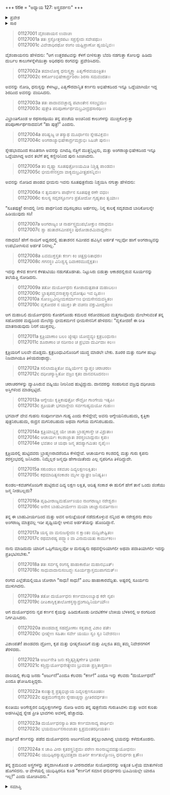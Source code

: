 +++
title = "ಅಧ್ಯಾಯ 127: ಅಸ್ತ್ರದರ್ಶನಃ"
+++

<details><summary>ಪ್ರವೇಶ</summary>


।।   ಓಂ ಓಂ ನಮೋ ನಾರಾಯಣಾಯ।।   ಶ್ರೀ ವೇದವ್ಯಾಸಾಯ ನಮಃ ।।

ಶ್ರೀ ಕೃಷ್ಣದ್ವೈಪಾಯನ ವೇದವ್ಯಾಸ ವಿರಚಿತ  

**ಶ್ರೀ ಮಹಾಭಾರತ**

**ಆದಿ ಪರ್ವ**

**ಜತುಗೃಹದಾಹ ಪರ್ವ**

**ಅಧ್ಯಾಯ 127**

</details>


<details><summary>ಸಾರ</summary>

ಕರ್ಣನ ತಂದೆ ವೃದ್ಧ ಸೂತ ಅಧಿರಥನು ರಂಗವನ್ನು ಪ್ರವೇಶಿಸಲು ಭೀಮನು ಸೂತಪುತ್ರನೆಂದು ಕರ್ಣನನ್ನು ಅವಹೇಳನ ಮಾಡುವುದು (1-7). ಅದಕ್ಕೆ ದುರ್ಯೋಧನನು ಕರ್ಣನ ಪರವಾಗಿ ಮಾತನಾಡಿ ಭೀಮನನ್ನು ನಿಂದಿಸಿದುದು (8-17). ಸೂರ್ಯನು ಮುಳುಗಲು, ಪ್ರದರ್ಶನವು ಮುಕ್ತಾಯಗೊಂಡಿದುದು (18-24).

</details>


> 01127001 ವೈಶಂಪಾಯನ ಉವಾಚ।  
01127001a ತತಃ ಸ್ರಸ್ತೋತ್ತರಪಟಃ ಸಪ್ರಸ್ವೇದಃ ಸವೇಪಥುಃ।   
01127001c ವಿವೇಶಾಧಿರಥೋ ರಂಗಂ ಯಷ್ಟಿಪ್ರಾಣೋ ಹ್ವಯನ್ನಿವ।।

ವೈಶಂಪಾಯನನು ಹೇಳಿದನು: “ಆಗ ಉತ್ತರಪಟವನ್ನು ಕೆಳಗೆ ಬೀಳಿಸುತ್ತಾ ಬೆವರಿ ನಡಗುತ್ತಾ ಕೋಲನ್ನು ಹಿಡಿದು ದುರ್ಬಲ ಕಾಲುಗಳನ್ನೆಳೆಯುತ್ತಾ ಅಧಿರಥನು ರಂಗವನ್ನು ಪ್ರವೇಶಿಸಿದನು.

> 01127002a ತಮಾಲೋಕ್ಯ ಧನುಸ್ತ್ಯಕ್ತ್ವಾ ಪಿತೃಗೌರವಯಂತ್ರಿತಃ।  
01127002c ಕರ್ಣೋಽಭಿಷೇಕಾರ್ದ್ರಶಿರಾಃ ಶಿರಸಾ ಸಮವಂದತ।।

ಅವನನ್ನು ನೋಡಿ, ಧನುಸ್ಸನ್ನು ಕೆಳಗಿಟ್ಟು, ಪಿತೃಗೌರವಾನ್ವಿತ ಕರ್ಣನು ಅಭಿಷೇಕದಿಂದ ಇನ್ನೂ ಒದ್ದೆಯಾಗಿಯೇ ಇದ್ದ ಶಿರದಿಂದ ಅವನನ್ನು ವಂದಿಸಿದನು.

> 01127003a ತತಃ ಪಾದಾವವಚ್ಛಾದ್ಯ ಪಟಾಂತೇನ ಸಸಂಭ್ರಮಃ।  
01127003c ಪುತ್ರೇತಿ ಪರಿಪೂರ್ಣಾರ್ಥಮಬ್ರವೀದ್ರಥಸಾರಥಿಃ।।

ವಿಭ್ರಾಂತಿಗೊಂಡ ಆ ರಥಸಾರಥಿಯು ತನ್ನ ಪಂಚೆಯ ಅಂಚಿನಿಂದ ಕಾಲುಗಳನ್ನು ಮುಚ್ಚಿಕೊಳ್ಳುತ್ತಾ ಪರಿಪೂರ್ಣಾರ್ಥನಾದವನಿಗೆ “ಹಾ ಪುತ್ರ!” ಎಂದನು.

> 01127004a ಪರಿಷ್ವಜ್ಯ ಚ ತಸ್ಯಾಥ ಮೂರ್ಧಾನಂ ಸ್ನೇಹವಿಕ್ಲವಃ।  
01127004c ಅಂಗರಾಜ್ಯಾಭಿಷೇಕಾರ್ದ್ರಮಶ್ರುಭಿಃ ಸಿಷಿಚೇ ಪುನಃ।।

ಸ್ನೇಹಭಾವದಿಂದ ಕಂಪಿತನಾಗಿ ಅವನನ್ನು ಬಿಗಿದಪ್ಪಿ ನೆತ್ತಿಗೆ ಮುತ್ತನ್ನಿಟ್ಟನು, ಮತ್ತು ಅಂಗರಾಜ್ಯಾಭಿಷೇಕದಿಂದ ಇನ್ನೂ ಒದ್ದೆಯಾಗಿದ್ದ ಅವನ ತಲೆಗೆ ತನ್ನ ಕಣ್ಣೀರಿನಿಂದ ಪುನಃ ಸಿಂಚಿಸಿದನು.

> 01127005a ತಂ ದೃಷ್ಟ್ವಾ ಸೂತಪುತ್ರೋಽಯಮಿತಿ ನಿಶ್ಚಿತ್ಯ ಪಾಂಡವಃ।  
01127005c ಭೀಮಸೇನಸ್ತದಾ ವಾಕ್ಯಮಬ್ರವೀತ್ಪ್ರಹಸನ್ನಿವ।।

ಅವನನ್ನು ನೋಡಿದ ಪಾಂಡವ ಭೀಮನು ಇವನು ಸೂತಪುತ್ರನೆಂದು ನಿಶ್ಚಯಿಸಿ ನಗುತ್ತಾ ಹೇಳಿದನು:

> 01127006a ನ ತ್ವಮರ್ಹಸಿ ಪಾರ್ಥೇನ ಸೂತಪುತ್ರ ರಣೇ ವಧಂ।  
01127006c ಕುಲಸ್ಯ ಸದೃಶಸ್ತೂರ್ಣಂ ಪ್ರತೋದೋ ಗೃಹ್ಯತಾಂ ತ್ವಯಾ।।

“ಸೂತಪುತ್ರ! ರಣದಲ್ಲಿ ನೀನು ಪಾರ್ಥನಿಂದ ವಧಿಸಲ್ಪಡಲು ಅರ್ಹನಲ್ಲ. ನಿನ್ನ ಕುಲಕ್ಕೆ ಸದೃಶವಾದ ಬಾರಿಕೋಲನ್ನೇ ಹಿಡಿಯುವುದು ಸರಿ!

> 01127007a ಅಂಗರಾಜ್ಯಂ ಚ ನಾರ್ಹಸ್ತ್ವಮುಪಭೋಕ್ತುಂ ನರಾಧಮ।  
01127007c ಶ್ವಾ ಹುತಾಶಸಮೀಪಸ್ಥಂ ಪುರೋಡಾಶಮಿವಾಧ್ವರೇ।।

ನರಾಧಮ! ಹೇಗೆ ನಾಯಿಗೆ ಅಧ್ವರದಲ್ಲಿ ಹುತಾಶನನ ಸಮೀಪದ ಹವಿಸ್ಸಿನ ಅರ್ಹತೆ ಇಲ್ಲವೋ ಹಾಗೆ ಅಂಗರಾಜ್ಯವನ್ನು ಉಪಭೋಗಿಸುವ ಅರ್ಹತೆ ನಿನಗಿಲ್ಲ.”

> 01127008a ಏವಮುಕ್ತಸ್ತತಃ ಕರ್ಣಃ ಕಿಂ ಚಿತ್ಪ್ರಸ್ಫುರಿತಾಧರಃ।   
01127008c ಗಗನಸ್ಥಂ ವಿನಿಃಶ್ವಸ್ಯ ದಿವಾಕರಮುದೈಕ್ಷತ।।

ಇದನ್ನು ಕೇಳಿದ ಕರ್ಣನ ಕೆಳತುಟಿಯು ನಡುಗತೊಡಗಿತು. ನಿಟ್ಟುಸಿರು ಬಿಡುತ್ತಾ ಆಕಾಶದಲ್ಲಿರುವ ಸೂರ್ಯನನ್ನು ತಲೆಯೆತ್ತಿ ನೋಡಿದನು.

> 01127009a ತತೋ ದುರ್ಯೋಧನಃ ಕೋಪಾದುತ್ಪಪಾತ ಮಹಾಬಲಃ।  
01127009c ಭ್ರಾತೃಪದ್ಮವನಾತ್ತಸ್ಮಾನ್ಮದೋತ್ಕಟ ಇವ ದ್ವಿಪಃ।।   
01127010a ಸೋಽಬ್ರವೀದ್ಭೀಮಕರ್ಮಾಣಂ ಭೀಮಸೇನಮವಸ್ಥಿತಂ।  
01127010c ವೃಕೋದರ ನ ಯುಕ್ತಂ ತೇ ವಚನಂ ವಕ್ತುಮೀದೃಶಂ।।

ಆಗ ಮಹಾಬಲಿ ದುರ್ಯೋಧನನು ಕೋಪಗೊಂಡು ಕಮಲದ ಸರೋವರದಿಂದ ಮತ್ತಗಜವೊಂದು ಮೇಲೇಳುವಂತೆ ತನ್ನ ಸಹೋದರರ ಮಧ್ಯದಿಂದ ಮೇಲೆದ್ದು ಭೀಮಕರ್ಮಣಿ ಭೀಮಸೇನನಿಗೆ ಹೇಳಿದನು: “ವೃಕೋದರ! ಈ ರೀತಿ ಮಾತನಾಡುವುದು ನಿನಗೆ ಯುಕ್ತವಲ್ಲ.

> 01127011a ಕ್ಷತ್ರಿಯಾಣಾಂ ಬಲಂ ಜ್ಯೇಷ್ಠಂ ಯೋದ್ಧವ್ಯಂ ಕ್ಷತ್ರಬಂಧುನಾ।  
01127011c ಶೂರಾಣಾಂ ಚ ನದೀನಾಂ ಚ ಪ್ರಭವಾ ದುರ್ವಿದಾಃ ಕಿಲ।।

ಕ್ಷತ್ರಿಯರಿಗೆ ಬಲವೇ ದೊಡ್ಡದು. ಕ್ಷತ್ರಬಂಧುವಿನೊಂದಿಗೆ ಯುದ್ಧ ಮಾಡಲೇ ಬೇಕು. ಶೂರರ ಮತ್ತು ನದಿಗಳ ಹುಟ್ಟು ನಿಜವಾಗಿಯೂ ತಿಳಿಯದಂಥಾದ್ದು.

> 01127012a ಸಲಿಲಾದುತ್ಥಿತೋ ವಹ್ನಿರ್ಯೇನ ವ್ಯಾಪ್ತಂ ಚರಾಚರಂ।  
01127012c ದಧೀಚಸ್ಯಾಸ್ಥಿತೋ ವಜ್ರಂ ಕೃತಂ ದಾನವಸೂದನಂ।।

ಚರಾಚರಗಳನ್ನು ವ್ಯಾಪಿಸಿರುವ ವಹ್ನಿಯು ನೀರಿನಿಂದ ಹುಟ್ಟಿದ್ದುದು. ದಾನವರನ್ನು ಸಂಹರಿಸುವ ವಜ್ರವು ದಧೀಚಿಯ ಅಸ್ತಿಗಳಿಂದ ಮಾಡಲ್ಪಟ್ಟಿದೆ.

> 01127013a ಆಗ್ನೇಯಃ ಕೃತ್ತಿಕಾಪುತ್ರೋ ರೌದ್ರೋ ಗಾಂಗೇಯ ಇತ್ಯಪಿ।  
01127013c ಶ್ರೂಯತೇ ಭಗವಾನ್ದೇವಃ ಸರ್ವಗುಹ್ಯಮಯೋ ಗುಹಃ।।

ಭಗವಾನ್ ದೇವ ಗುಹನು ಸಂಪೂರ್ಣವಾಗಿ ಗುಹ್ಯ ಎಂದು ಕೇಳಿದ್ದೇವೆ; ಅವನು ಆಗ್ನೇಯನಿರಬಹುದು, ಕೃತ್ತಿಕಾ ಪುತ್ರನಿರಬಹುದು, ರುದ್ರನ ಮಗನಿರಬಹುದು ಅಥವಾ ಗಂಗೆಯ ಮಗನಿರಬಹುದು.

> 01127014a ಕ್ಷತ್ರಿಯಾಭ್ಯಶ್ಚ ಯೇ ಜಾತಾ ಬ್ರಾಹ್ಮಣಾಸ್ತೇ ಚ ವಿಶ್ರುತಾಃ।  
01127014c ಆಚಾರ್ಯಃ ಕಲಶಾಜ್ಜಾತಃ ಶರಸ್ತಂಬಾದ್ಗುರುಃ ಕೃಪಃ।   
01127014e ಭವತಾಂ ಚ ಯಥಾ ಜನ್ಮ ತದಪ್ಯಾಗಮಿತಂ ನೃಪೈಃ।।

ಕ್ಷತ್ರಿಯರಲ್ಲಿ ಹುಟ್ಟಿದವರು ಬ್ರಾಹ್ಮಣರಾದರೆಂದೂ ಕೇಳಿದ್ದೇವೆ. ಆಚಾರ್ಯನು ಕಲಶದಲ್ಲಿ ಮತ್ತು ಗುರು ಕೃಪನು ಶರಸ್ತಂಭದಲ್ಲಿ ಜನಿಸಿದರು. ನಿಮ್ಮೆಲ್ಲರ ಜನ್ಮವೂ ಹೇಗಾಯಿತೆಂದು ಎಲ್ಲ ನೃಪರಿಗೂ ತಿಳಿದಿದ್ದುದೇ.

> 01127015a ಸಕುಂಡಲಂ ಸಕವಚಂ ದಿವ್ಯಲಕ್ಷಣಲಕ್ಷಿತಂ।  
01127015c ಕಥಮಾದಿತ್ಯಸಂಕಾಶಂ ಮೃಗೀ ವ್ಯಾಘ್ರಂ ಜನಿಷ್ಯತಿ।।

ಕುಂಡಲ-ಕವಚಗಳೊಂದಿಗೇ ಹುಟ್ಟಿರುವ ದಿವ್ಯ ಲಕ್ಷಣ ಲಕ್ಷಿತ, ಆದಿತ್ಯ ಸಂಕಾಶ ಈ ಹುಲಿಗೆ ಹೇಗೆ ತಾನೆ ಒಂದು ಜಿಂಕೆಯು ಜನ್ಮ ನೀಡಬಲ್ಲದು?

> 01127016a ಪೃಥಿವೀರಾಜ್ಯಮರ್ಹೋಽಯಂ ನಾಂಗರಾಜ್ಯಂ ನರೇಶ್ವರಃ।  
01127016c ಅನೇನ ಬಾಹುವೀರ್ಯೇಣ ಮಯಾ ಚಾಜ್ಞಾನುವರ್ತಿನಾ।।

ತನ್ನ ಈ ಬಾಹುವೀರ್ಯದಿಂದ ಮತ್ತು ಅವನ ಅನುಜ್ಞೆಯಂತೆ ನಡೆದುಕೊಳ್ಳುವ ನನ್ನಿಂದ ಈ ನರೇಶ್ವರನು ಕೇವಲ ಅಂಗರಾಜ್ಯ ಮಾತ್ರವಲ್ಲ ಇಡೀ ಪೃಥ್ವಿಯನ್ನೇ ಆಳುವ ಅರ್ಹತೆಯನ್ನು ಹೊಂದಿದ್ದಾನೆ.

> 01127017a ಯಸ್ಯ ವಾ ಮನುಜಸ್ಯೇದಂ ನ ಕ್ಷಾಂತಂ ಮದ್ವಿಚೇಷ್ಟಿತಂ।  
01127017c ರಥಮಾರಹ್ಯ ಪದ್ಭ್ಯಾಂ ವಾ ವಿನಾಮಯತು ಕಾರ್ಮುಕಂ।।

ನಾನು ಮಾಡಿದುದು ಯಾರಿಗೆ ಒಪ್ಪಿಗೆಯಿಲ್ಲವೋ ಆ ಮನುಷ್ಯನು ರಥವನ್ನೇರಿಯಾಗಲೀ ಅಥವಾ ಪದಾತಿಯಾಗಲೀ ಇದನ್ನು ಪ್ರತಿಭಟಿಸಬೇಕು.”

> 01127018a ತತಃ ಸರ್ವಸ್ಯ ರಂಗಸ್ಯ ಹಾಹಾಕಾರೋ ಮಹಾನಭೂತ್।   
01127018c ಸಾಧುವಾದಾನುಸಂಬದ್ಧಃ ಸೂರ್ಯಶ್ಚಾಸ್ತಮುಪಾಗಮತ್।।

ರಂಗದ ಎಲ್ಲೆಡೆಯಲ್ಲಿಯೂ ಜೋರಾಗಿ “ಸಾಧು! ಸಾಧು!” ಎಂಬ ಹಾಹಾಕಾರವೆದ್ದಿತು. ಅಷ್ಟರಲ್ಲಿ ಸೂರ್ಯನು ಮುಳುಗಿದನು.

> 01127019a ತತೋ ದುರ್ಯೋಧನಃ ಕರ್ಣಮಾಲಂಬ್ಯಾಥ ಕರೇ ನೃಪ।  
01127019c ದೀಪಿಕಾಗ್ನಿಕೃತಾಲೋಕಸ್ತಸ್ಮಾದ್ರಂಗಾದ್ವಿನಿರ್ಯಯೌ।।

ಆಗ ದುರ್ಯೋಧನನು ನೃಪ ಕರ್ಣನ ಕೈಯನ್ನು ಹಿಡಿದುಕೊಂಡು ದೀವಟಿಕೆಗಳ ಬೆಂಕಿಯ ಬೆಳಕಿನಲ್ಲಿ ಆ ರಂಗದಿಂದ ನಿರ್ಗಮಿಸಿದನು.

> 01127020a ಪಾಂಡವಾಶ್ಚ ಸಹದ್ರೋಣಾಃ ಸಕೃಪಾಶ್ಚ ವಿಶಾಂ ಪತೇ।  
01127020c ಭೀಷ್ಮೇಣ ಸಹಿತಾಃ ಸರ್ವೇ ಯಯುಃ ಸ್ವಂ ಸ್ವಂ ನಿವೇಶನಂ।।

ವಿಶಾಂಪತೇ! ಪಾಂಡವರು ದ್ರೋಣ, ಕೃಪ ಮತ್ತು ಭೀಷ್ಮರೊಂದಿಗೆ ಮತ್ತು ಎಲ್ಲರೂ ತಮ್ಮ ತಮ್ಮ ನಿವೇಶನಗಳಿಗೆ ತೆರಳಿದರು.

> 01127021a ಅರ್ಜುನೇತಿ ಜನಃ ಕಶ್ಚಿತ್ಕಶ್ಚಿತ್ಕರ್ಣೇತಿ ಭಾರತ।  
01127021c ಕಶ್ಚಿದ್ದುರ್ಯೋಧನೇತ್ಯೇವಂ ಬ್ರುವಂತಃ ಪ್ರಸ್ಥಿತಾಸ್ತದಾ।।

ದಾರಿಯಲ್ಲಿ ಕೆಲವು ಜನರು “ಅರ್ಜುನ!”ಎಂದೂ ಕೆಲವರು “ಕರ್ಣ!” ಎಂದೂ ಇನ್ನು ಕೆಲವರು “ದುರ್ಯೋಧನ!” ಎಂದೂ ಘೋಷಿಸುತ್ತಿದ್ದರು.

> 01127022a ಕುಂತ್ಯಾಶ್ಚ ಪ್ರತ್ಯಭಿಜ್ಞಾಯ ದಿವ್ಯಲಕ್ಷಣಸೂಚಿತಂ।  
01127022c ಪುತ್ರಮಂಗೇಶ್ವರಂ ಸ್ನೇಹಾಚ್ಶನ್ನಾ ಪ್ರೀತಿರವರ್ಧತ।।

ಕುಂತಿಯು ಅಂಗೇಶ್ವರನ ದಿವ್ಯಲಕ್ಷಣಗಳನ್ನು ನೋಡಿ ಅವನು ತನ್ನ ಪುತ್ರನೆಂದು ಗುರುತಿಸಿದಳು ಮತ್ತು ಅವನ ಕುರಿತು ಅಡಗಿಸಿಟ್ಟಿದ್ದ ಸ್ನೇಹ ಪ್ರೀತಿ ಭಾವಗಳು ಅವಳಲ್ಲಿ ಹೆಚ್ಚಾದವು.

> 01127023a ದುರ್ಯೋಧನಸ್ಯಾಪಿ ತದಾ ಕರ್ಣಮಾಸಾದ್ಯ ಪಾರ್ಥಿವ।  
01127023c ಭಯಮರ್ಜುನಸಾಂಜಾತಂ ಕ್ಷಿಪ್ರಮಂತರಧೀಯತ।।

ಪಾರ್ಥಿವ! ಕರ್ಣನನ್ನು ಪಡೆದ ದುರ್ಯೋಧನನು ಅರ್ಜುನನಿಂದ ತನ್ನಲ್ಲುಂಟಾಗಿದ್ದ ಭಯವನ್ನು ಕಳೆದುಕೊಂಡನು.

> 01127024a ಸ ಚಾಪಿ ವೀರಃ ಕೃತಶಸ್ತ್ರನಿಶ್ರಮಃ ಪರೇಣ ಸಾಂನಾಭ್ಯವದತ್ಸುಯೋಧನಂ।  
01127024c ಯುಧಿಷ್ಠಿರಸ್ಯಾಪ್ಯಭವತ್ತದಾ ಮತಿರ್ನ ಕರ್ಣತುಲ್ಯೋಽಸ್ತಿ ಧನುರ್ಧರಃ ಕ್ಷಿತೌ।।  
> 
ತನ್ನ ಶ್ರಮದಿಂದ ಅಸ್ತ್ರಗಳನ್ನು ತನ್ನದಾಗಿಸಿಕೊಂಡ ಆ ವೀರನಾದರೋ ಸುಯೋಧನನನ್ನು ಅತ್ಯಂತ ಒಳ್ಳೆಯ ಮಾತುಗಳಿಂದ ಹೊಗಳಿದನು. ಆ ವೇಳೆಯಲ್ಲಿ ಯುಧಿಷ್ಠಿರನೂ ಕೂಡ “ಕರ್ಣನಿಗೆ ಸಮಾನ ಧನುರ್ಧರನು ಭೂಮಿಯಲ್ಲೇ ಯಾರೂ ಇಲ್ಲ!” ಎಂದು ಯೋಚಿಸಿದನು.”



<details><summary>ಸಮಾಪ್ತಿ</summary>
ಇತಿ ಶ್ರೀ ಮಹಾಭಾರತೇ ಆದಿಪರ್ವಣಿ ಜತುಗೃಹದಾಹಪರ್ವಣಿ ಅಸ್ತ್ರದರ್ಶನೇ ಸಪ್ತವಿಂಶತ್ಯಾಧಿಕಶತತಮೋಽಧ್ಯಾಯಃ।।  
ಇದು ಶ್ರೀ ಮಹಾಭಾರತದಲ್ಲಿ ಆದಿಪರ್ವದಲ್ಲಿ ಜತುಗೃಹದಾಹ ಪರ್ವದಲ್ಲಿ ಅಸ್ತ್ರದರ್ಶನದಲ್ಲಿ ನೂರಾ ಇಪ್ಪತ್ತೇಳನೆಯ ಅಧ್ಯಾಯವು.


</details>

